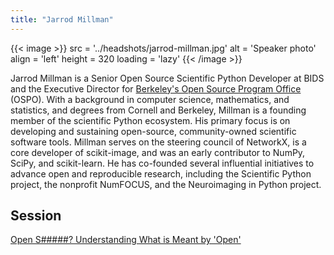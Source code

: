 ```yaml
---
title: "Jarrod Millman"
---
```


{{< image >}}
src = '../headshots/jarrod-millman.jpg'
alt = 'Speaker photo'
align = 'left'
height = 320
loading = 'lazy'
{{< /image >}}

Jarrod Millman is a Senior Open Source Scientific Python Developer at BIDS and the Executive Director for [Berkeley's Open Source Program Office](https://bids.berkeley.edu/programs-initiatives/open-source-program-office-ospo) (OSPO).
With a background in computer science, mathematics, and statistics, and degrees from Cornell and Berkeley, Millman is a founding member of the scientific Python ecosystem.
His primary focus is on developing and sustaining open-source, community-owned scientific software tools.
Millman serves on the steering council of NetworkX, is a core developer of scikit-image, and was an early contributor to NumPy, SciPy, and scikit-learn.
He has co-founded several influential initiatives to advance open and reproducible research, including the Scientific Python project, the nonprofit NumFOCUS, and the Neuroimaging in Python project.

## Session

[Open S#####? Understanding What is Meant by 'Open'](../sessions/what-is-open.md)
